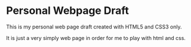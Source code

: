 # Personal Webpage Draft

This is my personal web page draft created with HTML5 and CSS3 only.

It is just a very simply web page in order for me to play with html and css.
